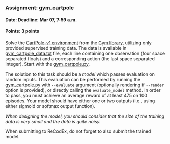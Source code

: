 ### Assignment: gym_cartpole
#### Date: Deadline: Mar 07, 7:59 a.m.
#### Points: 3 points

Solve the [CartPole-v1 environment](https://www.gymlibrary.ml/environments/classic_control/cart_pole/)
from the [Gym library](https://www.gymlibrary.ml/), utilizing only provided supervised
training data. The data is available in
[gym_cartpole_data.txt](https://github.com/ufal/npfl114/tree/past-2122/labs/02/gym_cartpole_data.txt)
file, each line containing one observation (four space separated floats) and
a corresponding action (the last space separated integer). Start with the
[gym_cartpole.py](https://github.com/ufal/npfl114/tree/past-2122/labs/02/gym_cartpole.py).

The solution to this task should be a _model_ which passes evaluation on random
inputs. This evaluation can be performed by running the
[gym_cartpole.py](https://github.com/ufal/npfl114/tree/past-2122/labs/02/gym_cartpole.py)
with `--evaluate` argument (optionally rendering if `--render` option is
provided), or directly calling the `evaluate_model` method. In order to pass,
you must achieve an average reward of at least 475 on 100 episodes. Your model
should have either one or two outputs (i.e., using either sigmoid or softmax
output function).

_When designing the model, you should consider that the size of the training
data is very small and the data is quite noisy._

When submitting to ReCodEx, do not forget to also submit the trained
model.
